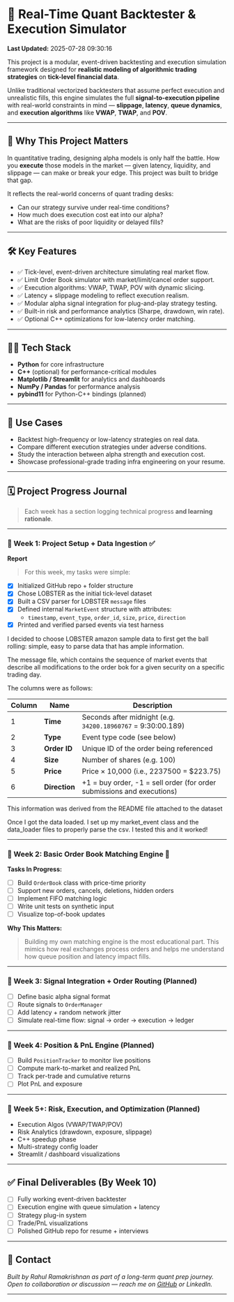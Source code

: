 # 📘 Real-Time Quant Backtester & Execution Simulator

**Last Updated:** 2025-07-28 09:30:16

This project is a modular, event-driven backtesting and execution simulation framework designed for **realistic modeling of algorithmic trading strategies** on **tick-level financial data**.

Unlike traditional vectorized backtesters that assume perfect execution and unrealistic fills, this engine simulates the full **signal-to-execution pipeline** with real-world constraints in mind — **slippage**, **latency**, **queue dynamics**, and **execution algorithms** like **VWAP**, **TWAP**, and **POV**.

---

## 🎯 Why This Project Matters

In quantitative trading, designing alpha models is only half the battle. How you **execute** those models in the market — given latency, liquidity, and slippage — can make or break your edge. This project was built to bridge that gap.

It reflects the real-world concerns of quant trading desks:

- Can our strategy survive under real-time conditions?
- How much does execution cost eat into our alpha?
- What are the risks of poor liquidity or delayed fills?

---

## 🛠️ Key Features

- ✅ Tick-level, event-driven architecture simulating real market flow.
- ✅ Limit Order Book simulator with market/limit/cancel order support.
- ✅ Execution algorithms: VWAP, TWAP, POV with dynamic slicing.
- ✅ Latency + slippage modeling to reflect execution realism.
- ✅ Modular alpha signal integration for plug-and-play strategy testing.
- ✅ Built-in risk and performance analytics (Sharpe, drawdown, win rate).
- ✅ Optional C++ optimizations for low-latency order matching.

---

## 👨‍💻 Tech Stack

- **Python** for core infrastructure
- **C++** (optional) for performance-critical modules
- **Matplotlib / Streamlit** for analytics and dashboards
- **NumPy / Pandas** for performance analysis
- **pybind11** for Python-C++ bindings (planned)

---

## 📌 Use Cases

- Backtest high-frequency or low-latency strategies on real data.
- Compare different execution strategies under adverse conditions.
- Study the interaction between alpha strength and execution cost.
- Showcase professional-grade trading infra engineering on your resume.

---

## 🗓️ Project Progress Journal

> Each week has a section logging technical progress **and learning rationale**.

---

### 📅 Week 1: Project Setup + Data Ingestion ✅
**Report**
> For this week, my tasks were simple:
- [x] Initialized GitHub repo + folder structure
- [x] Chose LOBSTER as the initial tick-level dataset
- [x] Built a CSV parser for LOBSTER `message` files
- [x] Defined internal `MarketEvent` structure with attributes:
  - `timestamp`, `event_type`, `order_id`, `size`, `price`, `direction`
- [x] Printed and verified parsed events via test harness

I decided to choose LOBSTER amazon sample data to first get the ball rolling: simple, easy to parse data that has ample information.

The message file, which contains the sequence of market events that describe all modifications to the order bok for a given security on a specific trading day.

The columns were as follows:

 | Column | Name          | Description                                                            |
| ------ | ------------- | ---------------------------------------------------------------------- |
| 1      | **Time**      | Seconds after midnight (e.g. `34200.18960767` = 9:30:00.189)           |
| 2      | **Type**      | Event type code (see below)                                            |
| 3      | **Order ID**  | Unique ID of the order being referenced                                |
| 4      | **Size**      | Number of shares (e.g. 100)                                            |
| 5      | **Price**     | Price × 10,000 (i.e., 2237500 = \$223.75)                              |
| 6      | **Direction** | +1 = buy order, -1 = sell order (for order submissions and executions) |

This information was derived from the README file attached to the dataset

Once I got the data loaded. I set up my market_event class and the data_loader files to properly parse the csv. I tested this and it worked!

---

### 📅 Week 2: Basic Order Book Matching Engine 🔄

**Tasks In Progress:**
- [ ] Build `OrderBook` class with price-time priority
- [ ] Support new orders, cancels, deletions, hidden orders
- [ ] Implement FIFO matching logic
- [ ] Write unit tests on synthetic input
- [ ] Visualize top-of-book updates

**Why This Matters:**
> Building my own matching engine is the most educational part. This mimics how real exchanges process orders and helps me understand how queue position and latency impact fills. 

---

### 📅 Week 3: Signal Integration + Order Routing (Planned)

- [ ] Define basic alpha signal format
- [ ] Route signals to `OrderManager`
- [ ] Add latency + random network jitter
- [ ] Simulate real-time flow: signal → order → execution → ledger

---

### 📅 Week 4: Position & PnL Engine (Planned)

- [ ] Build `PositionTracker` to monitor live positions
- [ ] Compute mark-to-market and realized PnL
- [ ] Track per-trade and cumulative returns
- [ ] Plot PnL and exposure

---

### 📅 Week 5+: Risk, Execution, and Optimization (Planned)

- Execution Algos (VWAP/TWAP/POV)
- Risk Analytics (drawdown, exposure, slippage)
- C++ speedup phase
- Multi-strategy config loader
- Streamlit / dashboard visualizations

---

## ✅ Final Deliverables (By Week 10)

- [ ] Fully working event-driven backtester
- [ ] Execution engine with queue simulation + latency
- [ ] Strategy plug-in system
- [ ] Trade/PnL visualizations
- [ ] Polished GitHub repo for resume + interviews

---

## 🧾 Contact

*Built by Rahul Ramakrishnan as part of a long-term quant prep journey.  
Open to collaboration or discussion — reach me on [GitHub](https://github.com/rahulr-1006) or LinkedIn.*

---
